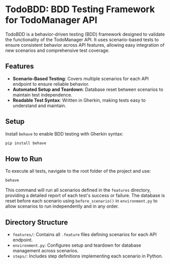 # TodoBDD: BDD Testing Framework for TodoManager API
TodoBDD is a behavior-driven testing (BDD) framework designed to validate the functionality of the TodoManager API. It uses scenario-based tests to ensure consistent behavior across API features, allowing easy integration of new scenarios and comprehensive test coverage.

## Features
- **Scenario-Based Testing**: Covers multiple scenarios for each API endpoint to ensure reliable behavior.
- **Automated Setup and Teardown**: Database reset between scenarios to maintain test independence.
- **Readable Test Syntax**: Written in Gherkin, making tests easy to understand and maintain.

## Setup
Install `behave` to enable BDD testing with Gherkin syntax:
```bash
pip install behave
```

## How to Run
To execute all tests, navigate to the root folder of the project and use:
```bash
behave
```

This command will run all scenarios defined in the `features` directory, providing a detailed report of each test's success or failure.
The database is reset before each scenario using `before_scenario()` in `environment.py` to allow scenarios to run independently and in any order.

## Directory Structure
- `features/`: Contains all `.feature` files defining scenarios for each API endpoint.
- `environment.py`: Configures setup and teardown for database management across scenarios.
- `steps/`: Includes step definitions implementing each scenario in Python.

